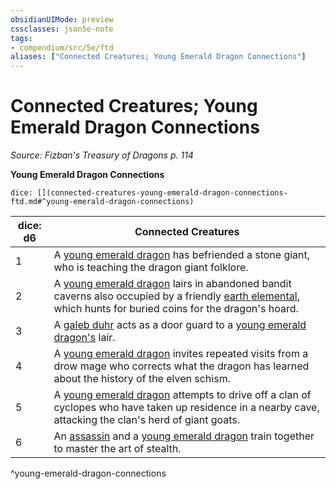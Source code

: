 ```yaml
---
obsidianUIMode: preview
cssclasses: json5e-note
tags:
- compendium/src/5e/ftd
aliases: ["Connected Creatures; Young Emerald Dragon Connections"]
---
```

# Connected Creatures; Young Emerald Dragon Connections
*Source: Fizban's Treasury of Dragons p. 114* 

**Young Emerald Dragon Connections**

`dice: [](connected-creatures-young-emerald-dragon-connections-ftd.md#^young-emerald-dragon-connections)`

| dice: d6 | Connected Creatures |
|----------|---------------------|
| 1 | A [young emerald dragon](compendium/bestiary/dragon/young-emerald-dragon-ftd.md) has befriended a stone giant, who is teaching the dragon giant folklore. |
| 2 | A [young emerald dragon](compendium/bestiary/dragon/young-emerald-dragon-ftd.md) lairs in abandoned bandit caverns also occupied by a friendly [earth elemental](compendium/bestiary/elemental/earth-elemental.md), which hunts for buried coins for the dragon's hoard. |
| 3 | A [galeb duhr](compendium/bestiary/elemental/galeb-duhr.md) acts as a door guard to a [young emerald dragon's](compendium/bestiary/dragon/young-emerald-dragon-ftd.md) lair. |
| 4 | A [young emerald dragon](compendium/bestiary/dragon/young-emerald-dragon-ftd.md) invites repeated visits from a drow mage who corrects what the dragon has learned about the history of the elven schism. |
| 5 | A [young emerald dragon](compendium/bestiary/dragon/young-emerald-dragon-ftd.md) attempts to drive off a clan of cyclopes who have taken up residence in a nearby cave, attacking the clan's herd of giant goats. |
| 6 | An [assassin](compendium/bestiary/humanoid/assassin.md) and a [young emerald dragon](compendium/bestiary/dragon/young-emerald-dragon-ftd.md) train together to master the art of stealth. |
^young-emerald-dragon-connections